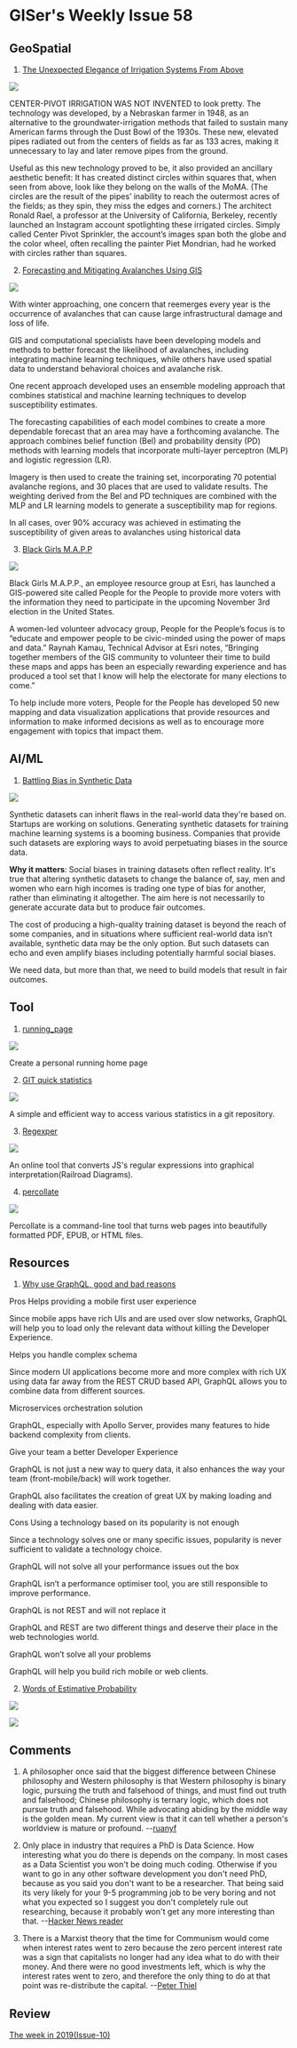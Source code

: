 # GISer's Weekly Issue 58

## GeoSpatial

1. [The Unexpected Elegance of Irrigation Systems From Above](https://www.atlasobscura.com/articles/why-do-farms-look-like-circles-from-planes)

![](https://assets.atlasobscura.com/media/W1siZiIsInVwbG9hZHMvYXNzZXRzLzg4MjY1NmFkLTJiOGMtNDJmYS1iOTJlLTQ4NWE4YTY4MDc2YTc1MzE0ZTRkZmVkMzQwMTUzYV8xNzg1ODIyODgxNV8xNjVlYzE5ZWFhX28uanBnIl0sWyJwIiwiY29udmVydCIsIiJdLFsicCIsImNvbnZlcnQiLCItcXVhbGl0eSA4MSAtYXV0by1vcmllbnQiXSxbInAiLCJ0aHVtYiIsIjEyODB4PiJdXQ/17858228815_165ec19eaa_o.jpg)

CENTER-PIVOT IRRIGATION WAS NOT INVENTED to look pretty. The technology was developed, by a Nebraskan farmer in 1948, as an alternative to the groundwater-irrigation methods that failed to sustain many American farms through the Dust Bowl of the 1930s. These new, elevated pipes radiated out from the centers of fields as far as 133 acres, making it unnecessary to lay and later remove pipes from the ground.

Useful as this new technology proved to be, it also provided an ancillary aesthetic benefit: It has created distinct circles within squares that, when seen from above, look like they belong on the walls of the MoMA. (The circles are the result of the pipes’ inability to reach the outermost acres of the fields; as they spin, they miss the edges and corners.) The architect Ronald Rael, a professor at the University of California, Berkeley, recently launched an Instagram account spotlighting these irrigated circles. Simply called Center Pivot Sprinkler, the account’s images span both the globe and the color wheel, often recalling the painter Piet Mondrian, had he worked with circles rather than squares.

2. [Forecasting and Mitigating Avalanches Using GIS](https://www.gislounge.com/forecasting-and-mitigating-avalanches-using-gis/)

![](https://i2.wp.com/www.gislounge.com/wp-content/uploads/2020/10/avalanche-2014202-nasa.jpg?w=720&ssl=1)

With winter approaching, one concern that reemerges every year is the occurrence of avalanches that can cause large infrastructural damage and loss of life.

GIS and computational specialists have been developing models and methods to better forecast the likelihood of avalanches, including integrating machine learning techniques, while others have used spatial data to understand behavioral choices and avalanche risk.

One recent approach developed uses an ensemble modeling approach that combines statistical and machine learning techniques to develop susceptibility estimates.

The forecasting capabilities of each model combines to create a more dependable forecast that an area may have a forthcoming avalanche. The approach combines belief function (Bel) and probability density (PD) methods with learning models that incorporate multi-layer perceptron (MLP) and logistic regression (LR).

Imagery is then used to create the training set, incorporating 70 potential avalanche regions, and 30 places that are used to validate results. The weighting derived from the Bel and PD techniques are combined with the MLP and LR learning models to generate a susceptibility map for regions.

In all cases, over 90% accuracy was achieved in estimating the susceptibility of given areas to avalanches using historical data

3. [Black Girls M.A.P.P](https://www.gislounge.com/black-girls-mapp-voter-information-site/)

![](https://i1.wp.com/www.gislounge.com/wp-content/uploads/2020/10/map-parents-workforce.png?w=1100&ssl=1)

Black Girls M.A.P.P., an employee resource group at Esri, has launched a GIS-powered site called People for the People to provide more voters with the information they need to participate in the upcoming November 3rd election in the United States.

A women-led volunteer advocacy group, People for the People’s focus is to “educate and empower people to be civic-minded using the power of maps and data.” Raynah Kamau, Technical Advisor at Esri notes, “Bringing together members of the GIS community to volunteer their time to build these maps and apps has been an especially rewarding experience and has produced a tool set that I know will help the electorate for many elections to come.”

To help include more voters, People for the People has developed 50 new mapping and data visualization applications that provide resources and information to make informed decisions as well as to encourage more engagement with topics that impact them.

## AI/ML

1. [Battling Bias in Synthetic Data](https://blog.deeplearning.ai/blog/the-batch-ai-researchers-under-fire-rl-agents-in-danger-bias-in-synthetic-data-one-neuron-to-rule-them-all)

![](<https://blog.deeplearning.ai/hubfs/ezgif.com-resize%20(20).gif>)

Synthetic datasets can inherit flaws in the real-world data they're based on. Startups are working on solutions. Generating synthetic datasets for training machine learning systems is a booming business. Companies that provide such datasets are exploring ways to avoid perpetuating biases in the source data.

**Why it matters**: Social biases in training datasets often reflect reality. It's true that altering synthetic datasets to change the balance of, say, men and women who earn high incomes is trading one type of bias for another, rather than eliminating it altogether. The aim here is not necessarily to generate accurate data but to produce fair outcomes.

The cost of producing a high-quality training dataset is beyond the reach of some companies, and in situations where sufficient real-world data isn’t available, synthetic data may be the only option. But such datasets can echo and even amplify biases including potentially harmful social biases.

We need data, but more than that, we need to build models that result in fair outcomes.

## Tool

1. [running_page](https://github.com/yihong0618/running_page)

![](https://camo.githubusercontent.com/2ca7d3931048d1b1107d03cccae1b0106428b3c0/68747470733a2f2f7777772e77616e67626173652e636f6d2f626c6f67696d672f61737365742f3230323031302f6267323032303130323730382e6a7067)

Create a personal running home page

2. [GIT quick statistics](https://github.com/arzzen/git-quick-stats)

![](https://user-images.githubusercontent.com/8818630/58364013-61e53800-7e7b-11e9-87f9-790d6744fbd5.png)

A simple and efficient way to access various statistics in a git repository.

3. [Regexper](https://regexper.com)

![](https://www.wangbase.com/blogimg/asset/201909/bg2019091704.jpg)

An online tool that converts JS's regular expressions into graphical interpretation(Railroad Diagrams).

4. [percollate](https://github.com/danburzo/percollatev)

![](https://raw.githubusercontent.com/danburzo/percollate/master/.github/dimensions-of-colour.png)

Percollate is a command-line tool that turns web pages into beautifully formatted PDF, EPUB, or HTML files.

## Resources

1. [Why use GraphQL, good and bad reasons]()

Pros
Helps providing a mobile first user experience

Since mobile apps have rich UIs and are used over slow networks, GraphQL will help you to load only the relevant data without killing the Developer Experience.

Helps you handle complex schema

Since modern UI applications become more and more complex with rich UX using data far away from the REST CRUD based API, GraphQL allows you to combine data from different sources.

Microservices orchestration solution

GraphQL, especially with Apollo Server, provides many features to hide backend complexity from clients.

Give your team a better Developer Experience

GraphQL is not just a new way to query data, it also enhances the way your team (front-mobile/back) will work together.

GraphQL also facilitates the creation of great UX by making loading and dealing with data easier.

Cons
Using a technology based on its popularity is not enough

Since a technology solves one or many specific issues, popularity is never sufficient to validate a technology choice.

GraphQL will not solve all your performance issues out the box

GraphQL isn’t a performance optimiser tool, you are still responsible to improve performance.

GraphQL is not REST and will not replace it

GraphQL and REST are two different things and deserve their place in the web technologies world.

GraphQL won’t solve all your problems

GraphQL will help you build rich mobile or web clients.

2. [Words of Estimative Probability](https://www.cia.gov/library/center-for-the-study-of-intelligence/csi-publications/books-and-monographs/sherman-kent-and-the-board-of-national-estimates-collected-essays/6words.html)

![](http://image.sciencenet.cn/album/201805/13/114711f1foy7rpsy1000qq.png)

![](http://image.sciencenet.cn/album/201805/13/115012akq9r9rqjr2q8cs9.png)

## Comments

1. A philosopher once said that the biggest difference between Chinese philosophy and Western philosophy is that Western philosophy is binary logic, pursuing the truth and falsehood of things, and must find out truth and falsehood; Chinese philosophy is ternary logic, which does not pursue truth and falsehood. While advocating abiding by the middle way is the golden mean. My current view is that it can tell whether a person's worldview is mature or profound.
   --[ruanyf](https://github.com/ruanyf/weekly/blob/master/docs/issue-131.md)

2. Only place in industry that requires a PhD is Data Science. How interesting what you do there is depends on the company. In most cases as a Data Scientist you won't be doing much coding. Otherwise if you want to go in any other software development you don't need PhD, because as you said you don't want to be a researcher. That being said its very likely for your 9-5 programming job to be very boring and not what you expected so I suggest you don't completely rule out researching, because it probably won't get any more interesting than that.
   --[Hacker News reader](https://news.ycombinator.com/item?id=21113635)

3. There is a Marxist theory that the time for Communism would come when interest rates went to zero because the zero percent interest rate was a sign that capitalists no longer had any idea what to do with their money. And there were no good investments left, which is why the interest rates went to zero, and therefore the only thing to do at that point was re-distribute the capital.
   --[Peter Thiel](https://www.perell.com/blog/Peter-Thiel-Interviewhttps://www.perell.com/blog/Peter-Thiel-Interview)

## Review

[The week in 2019(Issue-10)](https://github.com/lkcozy/weekly/blob/master/docs/issue-10.md)
